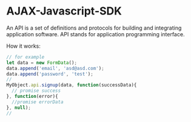# AJAX-Javascript-SDK

An API is a set of definitions and protocols for building and integrating application software. API stands for application programming interface.


How it works:

```javascript
// for example
let data = new FormData();
data.append('email', 'asd@asd.com');
data.append('password', 'test');
//
MyObject.api.signup(data, function(successData){
  // promise success
}, function(error){
  //promise errorData
}, null);
//

```


